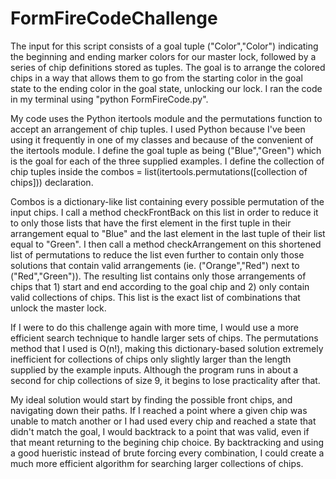 FormFireCodeChallenge
=====================

The input for this script consists of a goal tuple ("Color","Color") indicating the beginning and ending marker colors for our master lock, followed by a series of chip definitions stored as tuples. The goal is to arrange the colored chips in a way that allows them to go from the starting color in the goal state to the ending color in the goal state, unlocking our lock. I ran the code in my terminal using "python FormFireCode.py".

My code uses the Python itertools module and the permutations function to accept an arrangement of chip tuples. I used Python because I've been using it frequently in one of my classes and because of the convenient of the itertools module. I define the goal tuple as being ("Blue","Green") which is the goal for each of the three supplied examples. I define the collection of chip tuples inside the combos = list(itertools.permutations([collection of chips])) declaration. 

Combos is a dictionary-like list containing every possible permutation of the input chips. I call a method checkFrontBack on this list in order to reduce it to only those lists that have the first element in the first tuple in their arrangement equal to "Blue" and the last element in the last tuple of their list equal to "Green". I then call a method checkArrangement on this shortened list of permutations to reduce the list even further to contain only those solutions that contain valid arrangements (ie. ("Orange","Red") next to ("Red","Green")). The resulting list contains only those arrangements of chips that 1) start and end according to the goal chip and 2) only contain valid collections of chips. This list is the exact list of combinations that unlock the master lock. 

If I were to do this challenge again with more time, I would use a more efficient search technique to handle larger sets of chips. The permutations method that I used is O(n!), making this dictionary-based solution extremely inefficient for collections of chips only slightly larger than the length supplied by the example inputs. Although the program runs in about a second for chip collections of size 9, it begins to lose practicality after that. 

My ideal solution would start by finding the possible front chips, and navigating down their paths. If I reached a point where a given chip was unable to match another or I had used every chip and reached a state that didn't match the goal, I would backtrack to a point that was valid, even if that meant returning to the begining chip choice. By backtracking and using a good hueristic instead of brute forcing every combination, I could create a much more efficient algorithm for searching larger collections of chips. 
